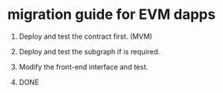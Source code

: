 # migration guide for EVM dapps

1. Deploy and test the contract first. (MVM)

2. Deploy and test the subgraph if is required. 

3. Modify the front-end interface and test.

4. DONE
